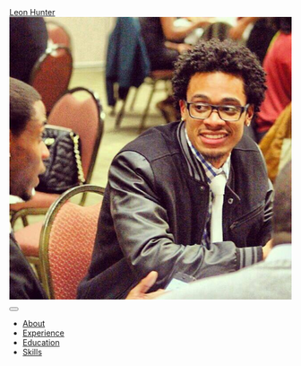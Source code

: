
<nav class="navbar navbar-expand-lg navbar-dark bg-primary fixed-top" id="sideNav">
    <a class="navbar-brand js-scroll-trigger" href="#page-top">
        <span class="d-block d-lg-none">Leon Hunter</span>
        <span class="d-none d-lg-block">
        <img class="img-fluid img-profile rounded-circle mx-auto mb-2" src="img/profile.jpg" alt="Profile Picture">
      </span>
    </a>
    <button class="navbar-toggler" type="button" data-toggle="collapse" data-target="#navbarSupportedContent"
            aria-controls="navbarSupportedContent" aria-expanded="false" aria-label="Toggle navigation">
        <span class="navbar-toggler-icon"></span>
    </button>
    <div class="collapse navbar-collapse" id="navbarSupportedContent">
        <ul class="navbar-nav">
            <li class="nav-item">
                <a class="nav-link js-scroll-trigger" href="#about">About</a>
            </li>
            <li class="nav-item">
                <a class="nav-link js-scroll-trigger" href="#experience">Experience</a>
            </li>
            <li class="nav-item">
                <a class="nav-link js-scroll-trigger" href="#education">Education</a>
            </li>
            <li class="nav-item">
                <a class="nav-link js-scroll-trigger" href="#skills">Skills</a>
            </li>
        </ul>
    </div>
</nav>